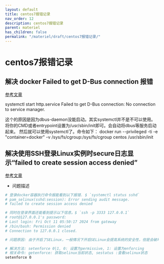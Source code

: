 ```yaml
---
layout: default
title: centos7报错记录
nav_order: 12
description: centos7报错记录
parent: materiel
has_children: false
permalink: "/materiel/draft/centos7报错记录/"
---
```


# centos7报错记录

## 解决 docker Failed to get D-Bus connection 报错

[参考文章](https://www.cnblogs.com/as007012/p/10042387.html)

systemctl start http.service
Failed to get D-Bus connection: No connection to service manager.

   这个的原因是因为dbus-daemon没能启动。其实systemctl并不是不可以使用。将你的CMD或者entrypoint设置为/usr/sbin/init即可。会自动将dbus等服务启动起来。
   然后就可以使用systemctl了。命令如下：
   docker run --privileged  -ti -e "container=docker"  -v /sys/fs/cgroup:/sys/fs/cgroup  centos  /usr/sbin/init

## 解决使用SSH登录Linux实例时secure日志显示“failed to create session access denied”

[参考文章](https://help.aliyun.com/zh/ecs/the-secure-log-entry-failed-to-create-session-access-denied-is-displayed-when-you-log-on-to-a-linux-instance-through-ssh)

- 问题描述

```bash
# 登录docker容器执行命令报能看到以下报错. $ `systemctl status sshd`
# pam_selinux(sshd:session): Error sending audit message.
# failed to create session access denied

# 同时在登录界面还能看到提示以下信息。$ `ssh -p 3333 127.0.0.1`
# root@127.0.0.1's password: 
# Last login: Fri Oct 11 05:50:17 2024 from gateway
# /bin/bash: Permission denied
# Connection to 127.0.0.1 closed.

# 问题原因: 由于开启了SELinux，一般情况下开启SELinux会提高系统的安全性，但是会破坏操作系统的文件，从而造成系统异常。

# 解决方法: setenforce 0|1, 0: 设置为permissive, 1: 设置为enforcing
# 相关命令: getenforce: 获取selinux当前状态, sestatus :查看selinux状态
setenforce 0
```
